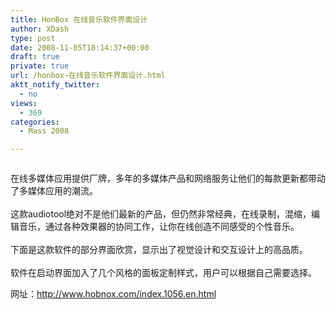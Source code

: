 ```yaml
---
title: HonBox 在线音乐软件界面设计
author: XDash
type: post
date: 2008-11-05T18:14:37+00:00
draft: true
private: true
url: /honbox-在线音乐软件界面设计.html
aktt_notify_twitter:
  - no
views:
  - 369
categories:
  - Mass 2008

---
```

<p style="text-align: center">
  <a onfocus="undefined" href="http://www.visionunion.com/admin/data/file/img/20081019/20081019010311.jpg" target="_blank"><img decoding="async" alt="" src="http://www.chinaui.com/upimg/allimg/081021/1825192.jpg" border="0" /></a>
</p>

在线多媒体应用提供厂牌，多年的多媒体产品和网络服务让他们的每款更新都带动了多媒体应用的潮流。  
&nbsp;  
这款audiotool绝对不是他们最新的产品，但仍然非常经典，在线录制，混缩，编辑音乐，通过各种效果器的协同工作，让你在线创造不同感受的个性音乐。  
&nbsp;  
下面是这款软件的部分界面欣赏，显示出了视觉设计和交互设计上的高品质。  
&nbsp;  
软件在启动界面加入了几个风格的面板定制样式，用户可以根据自己需要选择。

<p style="text-align: left">
  网址：<a onfocus="undefined" href="http://www.hobnox.com/index.1056.en.html" target="_blank">http://www.hobnox.com/index.1056.en.html</a>
</p>

<p style="text-align: center">
  <a onfocus="undefined" href="http://www.visionunion.com/admin/data/file/img/20081019/20081019010309.jpg" target="_blank"><img decoding="async" alt="" src="http://www.chinaui.com/upimg/allimg/081021/1825190.jpg" border="0" /></a>
</p>

<p align="center">
  <a onfocus="undefined" href="http://www.visionunion.com/admin/data/file/img/20081019/20081019010310.jpg" target="_blank"><img decoding="async" alt="" src="http://www.chinaui.com/upimg/allimg/081021/1825191.jpg" border="0" /></a>
</p>

<p align="center">
  &nbsp;
</p>

<p align="center">
  <a onfocus="undefined" href="http://www.visionunion.com/admin/data/file/img/20081019/20081019010312.jpg" target="_blank"><img decoding="async" alt="" src="http://www.chinaui.com/upimg/allimg/081021/1825193.jpg" border="0" /></a>
</p>

<p align="center">
  <a onfocus="undefined" href="http://www.visionunion.com/admin/data/file/img/20081019/20081019010313.jpg" target="_blank"><img decoding="async" alt="" src="http://www.chinaui.com/upimg/allimg/081021/1825194.jpg" border="0" /></a>
</p>

<p align="center">
  <a onfocus="undefined" href="http://www.visionunion.com/admin/data/file/img/20081019/20081019010314.jpg" target="_blank"><img decoding="async" alt="" src="http://www.chinaui.com/upimg/allimg/081021/1825195.jpg" border="0" /></a>
</p>

<p align="center">
  <a onfocus="undefined" href="http://www.visionunion.com/admin/data/file/img/20081019/20081019010315.jpg" target="_blank"><img decoding="async" alt="" src="http://www.chinaui.com/upimg/allimg/081021/1825196.jpg" border="0" /></a>
</p>

<p align="center">
  <a onfocus="undefined" href="http://www.visionunion.com/admin/data/file/img/20081019/20081019010316.jpg" target="_blank"><img decoding="async" alt="" src="http://www.chinaui.com/upimg/allimg/081021/1825197.jpg" border="0" /></a>
</p>